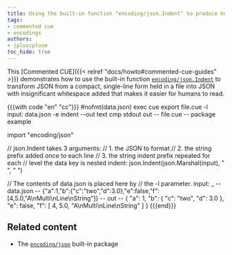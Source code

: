 ```yaml
---
title: Using the built-in function "encoding/json.Indent" to produce human-readable JSON from a file
tags:
- commented cue
- encodings
authors:
- jpluscplusm
toc_hide: true
---
```


This [Commented CUE]({{< relref "docs/howto#commented-cue-guides" >}})
demonstrates how to use the built-in function
[`encoding/json.Indent`](https://pkg.go.dev/cuelang.org/go/pkg/encoding/json#Indent)
to transform JSON from a compact, single-line form held in a file into JSON
with insignificant whitespace added that makes it easier for humans to read.

{{{with code "en" "cc"}}}
#nofmt(data.json)
exec cue export file.cue -l input: data.json -e indent --out text
cmp stdout out
-- file.cue --
package example

import  "encoding/json"

// json.Indent takes 3 arguments:
//  1. the JSON to format
//  2. the string prefix added once to each line
//  3. the string indent prefix repeated for each
//     level the data key is nested
indent: json.Indent(json.Marshal(input), " ", "  ")

// The contents of data.json is placed here by
// the -l parameter.
input:  _
-- data.json --
{"a":1,"b":{"c":"two","d":3.0},"e":false,"f":[4,5.0,"A\nMulti\nLine\nString"]}
-- out --
{
   "a": 1,
   "b": {
     "c": "two",
     "d": 3.0
   },
   "e": false,
   "f": [
     4,
     5.0,
     "A\nMulti\nLine\nString"
   ]
 }
{{{end}}}

## Related content

- The [`encoding/json`](https://pkg.go.dev/cuelang.org/go/pkg/encoding/json) built-in package
